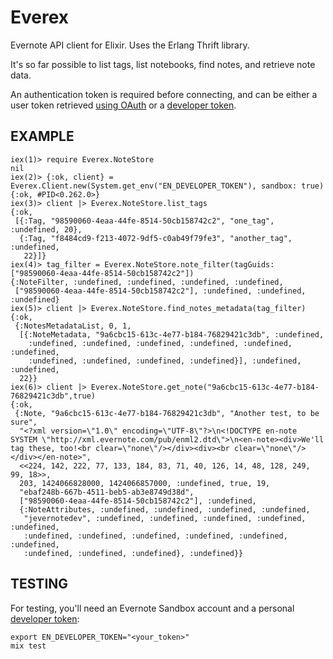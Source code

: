 Everex
======

Evernote API client for Elixir. Uses the Erlang Thrift library.

It's so far possible to list tags, list notebooks, find notes, and retrieve
note data.

An authentication token is required before connecting, and can be either a
user token retrieved
[using OAuth](https://dev.evernote.com/doc/articles/authentication.php)
or a [developer token](https://sandbox.evernote.com/api/DeveloperToken.action).

EXAMPLE
-------

    iex(1)> require Everex.NoteStore      
    nil
    iex(2)> {:ok, client} = Everex.Client.new(System.get_env("EN_DEVELOPER_TOKEN"), sandbox: true)
    {:ok, #PID<0.262.0>}
    iex(3)> client |> Everex.NoteStore.list_tags
    {:ok,
     [{:Tag, "98590060-4eaa-44fe-8514-50cb158742c2", "one_tag", :undefined, 20},
      {:Tag, "f8484cd9-f213-4072-9df5-c0ab49f79fe3", "another_tag", :undefined,
       22}]}
    iex(4)> tag_filter = Everex.NoteStore.note_filter(tagGuids: ["98590060-4eaa-44fe-8514-50cb158742c2"])
    {:NoteFilter, :undefined, :undefined, :undefined, :undefined,
     ["98590060-4eaa-44fe-8514-50cb158742c2"], :undefined, :undefined, :undefined}
    iex(5)> client |> Everex.NoteStore.find_notes_metadata(tag_filter)
    {:ok,
     {:NotesMetadataList, 0, 1,
      [{:NoteMetadata, "9a6cbc15-613c-4e77-b184-76829421c3db", :undefined,
        :undefined, :undefined, :undefined, :undefined, :undefined, :undefined,
        :undefined, :undefined, :undefined, :undefined}], :undefined, :undefined,
      22}}
    iex(6)> client |> Everex.NoteStore.get_note("9a6cbc15-613c-4e77-b184-76829421c3db",true)
    {:ok,
     {:Note, "9a6cbc15-613c-4e77-b184-76829421c3db", "Another test, to be sure",
      "<?xml version=\"1.0\" encoding=\"UTF-8\"?>\n<!DOCTYPE en-note SYSTEM \"http://xml.evernote.com/pub/enml2.dtd\">\n<en-note><div>We'll tag these, too!<br clear=\"none\"/></div><div><br clear=\"none\"/></div></en-note>",
      <<224, 142, 222, 77, 133, 184, 83, 71, 40, 126, 14, 48, 128, 249, 99, 18>>,
      203, 1424066828000, 1424066857000, :undefined, true, 19,
      "ebaf248b-667b-4511-beb5-ab3e8749d38d",
      ["98590060-4eaa-44fe-8514-50cb158742c2"], :undefined,
      {:NoteAttributes, :undefined, :undefined, :undefined, :undefined,
       "jevernotedev", :undefined, :undefined, :undefined, :undefined, :undefined,
       :undefined, :undefined, :undefined, :undefined, :undefined, :undefined,
       :undefined, :undefined, :undefined}, :undefined}}

TESTING
-------

For testing, you'll need an Evernote Sandbox account and a personal
[developer token](https://sandbox.evernote.com/api/DeveloperToken.action):

    export EN_DEVELOPER_TOKEN="<your_token>"
    mix test

